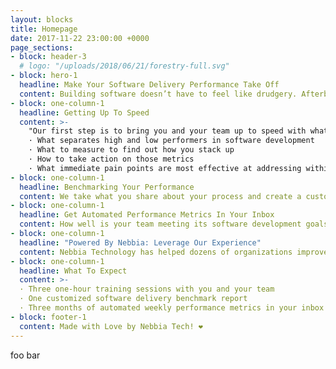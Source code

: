 ```yaml
---
layout: blocks
title: Homepage
date: 2017-11-22 23:00:00 +0000
page_sections:
- block: header-3
  # logo: "/uploads/2018/06/21/forestry-full.svg"
- block: hero-1
  headline: Make Your Software Delivery Performance Take Off
  content: Building software doesn’t have to feel like drudgery. Afterburn by Nebbia Technology helps you make decisions, measure your progress, ease stress, and help you get back to enjoying software development.
- block: one-column-1
  headline: Getting Up To Speed
  content: >-
    "Our first step is to bring you and your team up to speed with what we are measuring and why. With three one-hour training sessions, we establish:"
    · What separates high and low performers in software development
    · What to measure to find out how you stack up
    · How to take action on those metrics
    · What immediate pain points are most effective at addressing within your team
- block: one-column-1
  headline: Benchmarking Your Performance
  content: We take what you share about your process and create a customized software delivery performance benchmark for your team. From this benchmark, you can find out… so you not only know what areas you could improve in, you understand how you stack up against other teams – and how that affects your overall success.
- block: one-column-1
  headline: Get Automated Performance Metrics In Your Inbox
  content: How well is your team meeting its software development goals? We send you a weekly diagnostics report that breaks down how your team is doing across four key research-backed metrics that are strongly correlated with not only software delivery performance, but organizational performance as well.
- block: one-column-1
  headline: "Powered By Nebbia: Leverage Our Experience"
  content: Nebbia Technology has helped dozens of organizations improve their software delivery processes for years. We’re big on helping people take their software ideas and get them into production ASAP, whether that’s the first line of code or the millionth. We’ve worked with companies with one employee and companies with over 10,000. We are developers and consultants that simply love seeing our clients move faster and do better.
- block: one-column-1
  headline: What To Expect
  content: >-
  · Three one-hour training sessions with you and your team
  · One customized software delivery benchmark report
  · Three months of automated weekly performance metrics in your inbox
- block: footer-1
  content: Made with Love by Nebbia Tech! ❤︎
---
```


foo bar
